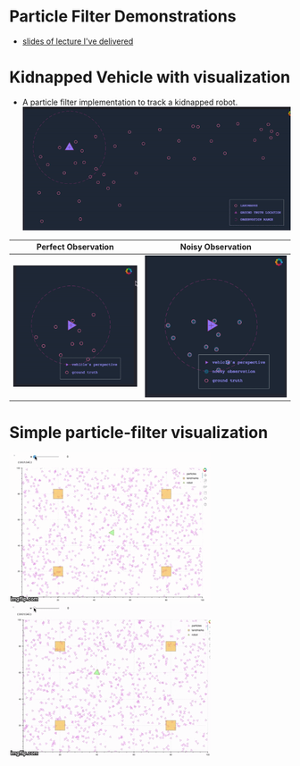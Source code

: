 # Particle Filter Demonstrations
- [slides of lecture I've delivered](./docs/Particle-Filters-Lecture.pdf)

# Kidnapped Vehicle with visualization
- A particle filter implementation to track a kidnapped robot.
![](./docs/simple-global-plot.gif)

| Perfect Observation | Noisy Observation |
| ----------------------------- |:-------------------------------:|
| ![](./docs/simple-vehicle-plot.gif) | ![](./docs/vehicle-plot-noisy.gif)|

# Simple particle-filter visualization
![Animation 1](./docs/animation1.gif)
![Animation 2](./docs/animation2.gif)
